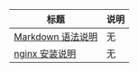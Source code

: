 |    标题          |         说明    |
| ----    |    -----    |
|[Markdown 语法说明](http://wowubuntu.com/markdown/)    |    无   |
|[nginx 安装说明](nginx.md)       |      无     |